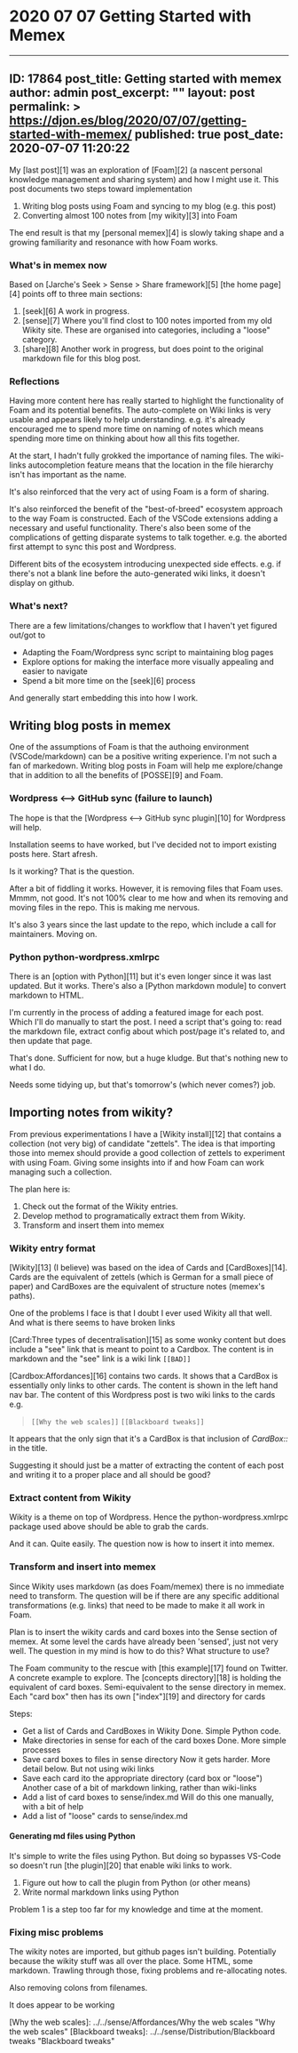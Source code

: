 # 2020 07 07 Getting Started with Memex

---
ID: 17864
post_title: Getting started with memex
author: admin
post_excerpt: ""
layout: post
permalink: >
  https://djon.es/blog/2020/07/07/getting-started-with-memex/
published: true
post_date: 2020-07-07 11:20:22
---
My [last post][1] was an exploration of [Foam][2] (a nascent personal knowledge management and sharing system) and how I might use it. This post documents two steps toward implementation

1.  Writing blog posts using Foam and syncing to my blog (e.g. this post)
2.  Converting almost 100 notes from [my wikity][3] into Foam

The end result is that my [personal memex][4] is slowly taking shape and a growing familiarity and resonance with how Foam works.

### What's in memex now

Based on [Jarche's Seek > Sense > Share framework][5] [the home page][4] points off to three main sections: 

1.  [seek][6] A work in progress. 
2.  [sense][7] Where you'll find clost to 100 notes imported from my old Wikity site. These are organised into categories, including a "loose" category.
3.  [share][8] Another work in progress, but does point to the original markdown file for this blog post.

### Reflections

Having more content here has really started to highlight the functionality of Foam and its potential benefits. The auto-complete on Wiki links is very usable and appears likely to help understanding. e.g. it's already encouraged me to spend more time on naming of notes which means spending more time on thinking about how all this fits together.

At the start, I hadn't fully grokked the importance of naming files. The wiki-links autocompletion feature means that the location in the file hierarchy isn't has important as the name.

It's also reinforced that the very act of using Foam is a form of sharing.

It's also reinforced the benefit of the "best-of-breed" ecosystem approach to the way Foam is constructed. Each of the VSCode extensions adding a necessary and useful functionality. There's also been some of the complications of getting disparate systems to talk together. e.g. the aborted first attempt to sync this post and Wordpress. 

Different bits of the ecosystem introducing unexpected side effects. e.g. if there's not a blank line before the auto-generated wiki links, it doesn't display on github.

### What's next?

There are a few limitations/changes to workflow that I haven't yet figured out/got to

*   Adapting the Foam/Wordpress sync script to maintaining blog pages
*   Explore options for making the interface more visually appealing and easier to navigate
*   Spend a bit more time on the [seek][6] process

And generally start embedding this into how I work.

## Writing blog posts in memex

One of the assumptions of Foam is that the authoing environment (VSCode/markdown) can be a positive writing experience. I'm not such a fan of markedown. Writing blog posts in Foam will help me explore/change that in addition to all the benefits of [POSSE][9] and Foam.

### Wordpress <--> GitHub sync (failure to launch)

The hope is that the [Wordpress <--> GitHub sync plugin][10] for Wordpress will help.

Installation seems to have worked, but I've decided not to import existing posts here. Start afresh.

Is it working? That is the question.

After a bit of fiddling it works. However, it is removing files that Foam uses. Mmmm, not good. It's not 100% clear to me how and when its removing and moving files in the repo. This is making me nervous.

It's also 3 years since the last update to the repo, which include a call for maintainers. Moving on.

### Python python-wordpress.xmlrpc

There is an [option with Python][11] but it's even longer since it was last updated. But it works. There's also a [Python markdown module] to convert markdown to HTML.

I'm currently in the process of adding a featured image for each post. Which I'll do manually to start the post. I need a script that's going to: read the markdown file, extract config about which post/page it's related to, and then update that page.

That's done. Sufficient for now, but a huge kludge. But that's nothing new to what I do.

Needs some tidying up, but that's tomorrow's (which never comes?) job.

## Importing notes from wikity?

From previous experimentations I have a [Wikity install][12] that contains a collection (not very big) of candidate "zettels". The idea is that importing those into memex should provide a good collection of zettels to experiment with using Foam. Giving some insights into if and how Foam can work managing such a collection.

The plan here is:

1.  Check out the format of the Wikity entries.
2.  Develop method to programatically extract them from Wikity.
3.  Transform and insert them into memex

### Wikity entry format

[Wikity][13] (I believe) was based on the idea of Cards and [CardBoxes][14]. Cards are the equivalent of zettels (which is German for a small piece of paper) and CardBoxes are the equivalent of structure notes (memex's paths).

One of the problems I face is that I doubt I ever used Wikity all that well. And what is there seems to have broken links

[Card:Three types of decentralisation][15] as some wonky content but does include a "see" link that is meant to point to a Cardbox. The content is in markdown and the "see" link is a wiki link `[[BAD]]`

[Cardbox:Affordances][16] contains two cards. It shows that a CardBox is essentially only links to other cards. The content is shown in the left hand nav bar. The content of this Wordpress post is two wiki links to the cards e.g.

> `[[Why the web scales]]` `[[Blackboard tweaks]]`

It appears that the only sign that it's a CardBox is that inclusion of *CardBox::* in the title.

Suggesting it should just be a matter of extracting the content of each post and writing it to a proper place and all should be good?

### Extract content from Wikity

Wikity is a theme on top of Wordpress. Hence the python-wordpress.xmlrpc package used above should be able to grab the cards.

And it can. Quite easily. The question now is how to insert it into memex.

### Transform and insert into memex

Since Wikity uses markdown (as does Foam/memex) there is no immediate need to transform. The question will be if there are any specific additional transformations (e.g. links) that need to be made to make it all work in Foam.

Plan is to insert the wikity cards and card boxes into the Sense section of memex. At some level the cards have already been 'sensed', just not very well. The question in my mind is how to do this? What structure to use?

The Foam community to the rescue with [this example][17] found on Twitter. A concrete example to explore. The [concepts directory][18] is holding the equivalent of card boxes. Semi-equivalent to the sense directory in memex. Each "card box" then has its own ["index"][19] and directory for cards

Steps:

*   Get a list of Cards and CardBoxes in Wikity Done. Simple Python code.
*   Make directories in sense for each of the card boxes Done. More simple processes
*   Save card boxes to files in sense directory Now it gets harder. More detail below. But not using wiki links
*   Save each card ito the appropriate directory (card box or "loose") Another case of a bit of markdown linking, rather than wiki-links
*   Add a list of card boxes to sense/index.md Will do this one manually, with a bit of help
*   Add a list of "loose" cards to sense/index.md

#### Generating md files using Python

It's simple to write the files using Python. But doing so bypasses VS-Code so doesn't run [the plugin][20] that enable wiki links to work.

1.  Figure out how to call the plugin from Python (or other means)
2.  Write normal markdown links using Python

Problem 1 is a step too far for my knowledge and time at the moment. 

### Fixing misc problems

The wikity notes are imported, but github pages isn't building. Potentially because the wikity stuff was all over the place. Some HTML, some markdown. Trawling through those, fixing problems and re-allocating notes.

Also removing colons from filenames.

It does appear to be working

[Why the web scales]: ../../sense/Affordances/Why the web scales "Why the web scales" [Blackboard tweaks]: ../../sense/Distribution/Blackboard tweaks "Blackboard tweaks"

